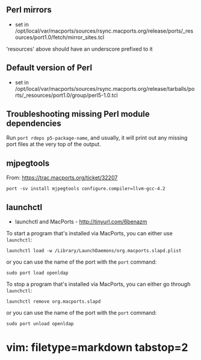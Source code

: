 ## Perl mirrors ##
- set in /opt/local/var/macports/sources/rsync.macports.org/release/ports/\_resources/port1.0/fetch/mirror_sites.tcl

'resources' above should have an underscore prefixed to it

## Default version of Perl ##
- set in /opt/local/var/macports/sources/rsync.macports.org/release/tarballs/ports/\_resources/port1.0/group/perl5-1.0.tcl

## Troubleshooting missing Perl module dependencies ##
Run `port rdeps p5-package-name`, and usually, it will print out any missing
port files at the very top of the output.

## mjpegtools ##
From: https://trac.macports.org/ticket/32207

    port -sv install mjpegtools configure.compiler=llvm-gcc-4.2

## launchctl ##
- launchctl and MacPorts - http://tinyurl.com/6benazm 

To start a program that's installed via MacPorts, you can either use
`launchctl`:

    launchctl load -w /Library/LaunchDaemons/org.macports.slapd.plist

or you can use the name of the port with the `port` command:

    sudo port load openldap

To stop a program that's installed via MacPorts, you can either go through
`launchctl`:

    launchctl remove org.macports.slapd

or you can use the name of the port with the `port` command:

    sudo port unload openldap

# vim: filetype=markdown tabstop=2
